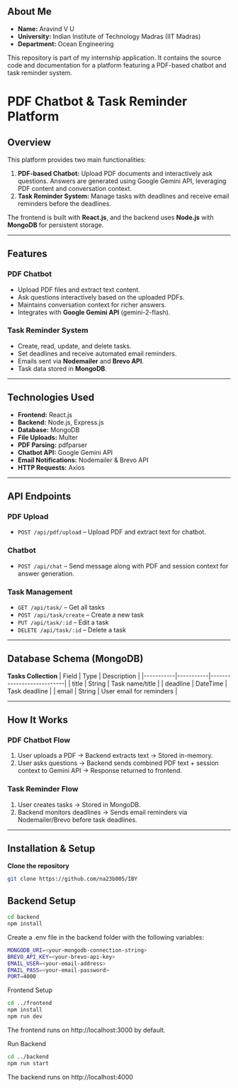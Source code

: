 
## About Me

- **Name:** Aravind V U  
- **University:** Indian Institute of Technology Madras (IIT Madras)  
- **Department:** Ocean Engineering 

This repository is part of my internship application. It contains the source code and documentation for a platform featuring a PDF-based chatbot and task reminder system.

# PDF Chatbot & Task Reminder Platform

## Overview
This platform provides two main functionalities:  
1. **PDF-based Chatbot:** Upload PDF documents and interactively ask questions. Answers are generated using Google Gemini API, leveraging PDF content and conversation context.  
2. **Task Reminder System:** Manage tasks with deadlines and receive email reminders before the deadlines.

The frontend is built with **React.js**, and the backend uses **Node.js** with **MongoDB** for persistent storage.

---

## Features
### PDF Chatbot
- Upload PDF files and extract text content.
- Ask questions interactively based on the uploaded PDFs.
- Maintains conversation context for richer answers.
- Integrates with **Google Gemini API** (gemini-2-flash).

### Task Reminder System
- Create, read, update, and delete tasks.
- Set deadlines and receive automated email reminders.
- Emails sent via **Nodemailer** and **Brevo API**.
- Task data stored in **MongoDB**.

---

## Technologies Used
- **Frontend:** React.js  
- **Backend:** Node.js, Express.js  
- **Database:** MongoDB  
- **File Uploads:** Multer  
- **PDF Parsing:** pdfparser  
- **Chatbot API:** Google Gemini API  
- **Email Notifications:** Nodemailer & Brevo API  
- **HTTP Requests:** Axios  

---

## API Endpoints

### PDF Upload
- `POST /api/pdf/upload` – Upload PDF and extract text for chatbot.

### Chatbot
- `POST /api/chat` – Send message along with PDF and session context for answer generation.

### Task Management
- `GET /api/task/` – Get all tasks  
- `POST /api/task/create` – Create a new task  
- `PUT /api/task/:id` – Edit a task  
- `DELETE /api/task/:id` – Delete a task  

---

## Database Schema (MongoDB)

**Tasks Collection**
| Field     | Type      | Description               |
|-----------|-----------|---------------------------|
| title     | String    | Task name/title           |
| deadline  | DateTime  | Task deadline             |
| email     | String    | User email for reminders  |

---

## How It Works

### PDF Chatbot Flow
1. User uploads a PDF → Backend extracts text → Stored in-memory.  
2. User asks questions → Backend sends combined PDF text + session context to Gemini API → Response returned to frontend.  

### Task Reminder Flow
1. User creates tasks → Stored in MongoDB.  
2. Backend monitors deadlines → Sends email reminders via Nodemailer/Brevo before task deadlines.

---

## Installation & Setup

**Clone the repository**
```bash
git clone https://github.com/na23b005/IBY
```
## Backend Setup
```bash
cd backend
npm install
```
Create a .env file in the backend folder with the following variables:
```bash
MONGODB_URI=<your-mongodb-connection-string>
BREVO_API_KEY=<your-brevo-api-key>
EMAIL_USER=<your-email-address>
EMAIL_PASS=<your-email-password>
PORT=4000
```
Frontend Setup
```bash
cd ../frontend
npm install
npm run dev
```
The frontend runs on http://localhost:3000
 by default.

Run Backend
```bash
cd ../backend
npm run start
```

The backend runs on http://localhost:4000

